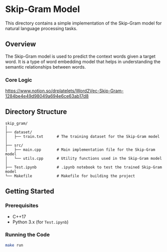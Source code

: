 # Skip-Gram Model

This directory contains a simple implementation of the Skip-Gram model for natural language processing tasks.

## Overview

The Skip-Gram model is used to predict the context words given a target word. It is a type of word embedding model that helps in understanding the semantic relationships between words.

### Core Logic

https://www.notion.so/drplatelets/Word2Vec-Skip-Gram-1284be4e49d98049a694e6ce63ab17d8

## Directory Structure

```
skip_gram/
│
├── dataset/
│   ├── train.txt      # The training dataset for the Skip-Gram model
│
├── src/          
│   ├── main.cpp       # Main implementation file for the Skip-Gram model
│   └── utils.cpp      # Utility functions used in the Skip-Gram model
│
├── Test.ipynb         # .ipynb notebook to test the trained Skip-Gram model
└── Makefile           # Makefile for building the project
```

## Getting Started

### Prerequisites

- C++17
- Python 3.x (for `Test.ipynb`)

### Running the Code

```sh
make run
```
